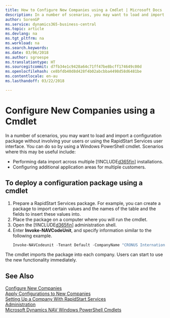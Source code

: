 ```yaml
---
title: How to Configure New Companies using a Cmdlet | Microsoft Docs
description: In a number of scenarios, you may want to load and import a configuration package without involving your users or using the RapidStart Services user interface. You can do so by using a Windows PowerShell cmdlet.
author: SorenGP
ms.service: dynamics365-business-central
ms.topic: article
ms.devlang: na
ms.tgt_pltfrm: na
ms.workload: na
ms.search.keywords: 
ms.date: 03/06/2018
ms.author: sgroespe
ms.translationtype: HT
ms.sourcegitcommit: d7fb34e1c9428a64c71ff47be8bcff174649c00d
ms.openlocfilehash: ce8bfdb40d8d428f4b02abcbba4498d58d6481be
ms.contentlocale: en-au
ms.lasthandoff: 03/22/2018

---
```

# <a name="configure-new-companies-using-a-cmdlet"></a>Configure New Companies using a Cmdlet
In a number of scenarios, you may want to load and import a configuration package without involving your users or using the RapidStart Services user interface. You can do so by using a Windows PowerShell cmdlet. Scenarios where this may be useful include:  

- Performing data import across multiple [!INCLUDE[d365fin](includes/d365fin_md.md)] installations.
- Configuring additional application areas for multiple customers.  

## <a name="to-deploy-a-configuration-package-using-a-cmdlet"></a>To deploy a configuration package using a cmdlet  

1. Prepare a RapidStart Services package. For example, you can create a package to import certain values and the names of the table and the fields to insert these values into.  
2. Place the package on a computer where you will run the cmdlet.  
3. Open the [!INCLUDE[d365fin](includes/d365fin_md.md)] administration shell.  
4. Enter **Invoke-NAVCodeUnit**, and specify information similar to the following example.  
    ```powershell  
    Invoke-NAVCodeunit -Tenant Default -CompanyName "CRONUS International Ltd." -CodeunitId 8620 -MethodName ImportRapidStartPackage -Argument "C:TEMPRS_CONFIG.rapidstart" -ServerInstance DynamicsNAV71  

    ```
The cmdlet imports the package into each company. Users can start to use the new functionality immediately.  

## <a name="see-also"></a>See Also  
[Configure New Companies](admin-how-to-configure-new-companies.md)  
[Apply Configurations to New Companies](admin-apply-configuration-to-new-companies.md)  
[Setting Up a Company With RapidStart Services](admin-set-up-a-company-with-rapidstart.md)  
[Administration](admin-setup-and-administration.md)  
[Microsoft Dynamics NAV Windows PowerShell Cmdlets](/dynamics-nav/microsoft-dynamics-nav-windows-powershell-cmdlets)


